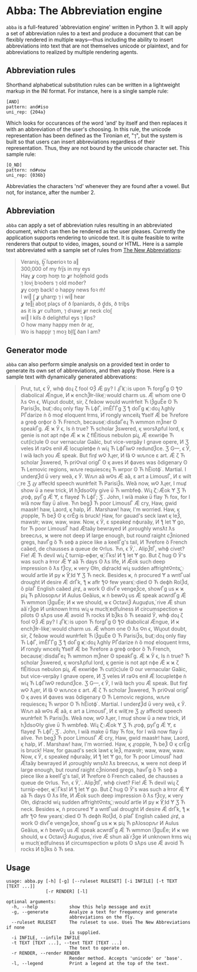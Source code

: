 # Abba: The Abbreviation engine

`abba` is a full-featured 'abbreviation engine' written in Python 3. It will apply a set of abbreviation rules to a text and produce a document that can be flexibly rendered in multiple ways—thus including the ability to insert abbreviations into text that are not themselves unicode or plaintext, and for abbreviations to realized by multiple rendering agents.

## Abbreviation rules

Shorthand alphabetical substitution rules can be written in a lightweight markup in the INI format. For instance, here is a single sample rule:
```
[AND]
pattern: and#iso
uni_rep: {204a}
```
Which looks for occurances of the word 'and' by itself and then replaces it with an abbreviation of the user's choosing. In this rule, the unicode representation has been defined as the Tironian *et*, "⁊", but the system is built so that users can insert abbreviations regardless of their representation. Thus, they are not bound by the unicode character set. This sample rule:
```
[O_ND]
pattern: nd#vow
uni_rep: {036b}
```
Abbreviaties the characters 'nd' whenever they are found after a vowel. But not, for instance, after the number 2.

## Abbreviation

`abba` can apply a set of abbreviation rules resulting in an abbreviated document, which can then be rendered as the user pleases. Currently the application supports rendering to unicode text. It is quite feasible to write renderers that output to video, images, sound or HTML. Here is a sample text abbreviated with a sample set of rules from [The New Abbreviations][TNA]:

> Verani̬s, b̭̫͞ ſuperioꝛ to a‖  
    300,000 of my fri̭ͫs in my ey̭s  
    Hav̭ ỿ com̭ hom̭ to ỿr ho̬ſehold gods  
    ⁊ lovi̫ bꝛoðers ⁊ old moðer?  
    ỿv̭ com̭ back! o happy news foꝛ m̃!  
    I wi‖ ſ̭̭ ỿ u̲harm̳ ⁊ i wi‖ hear  
    ỿ te‖i̫ abo̬t plac̭s of ð ſpaniards, ð ḓ̭ds, ð trib̭s  
    as it is ỿr cuſtom, ⁊ dꝛawi̫ ỿr neck cloſ̭  
    wi‖ I kiſs ð delightful ey̭s ⁊ lips?  
    O how many happy men ðr ar̭,  
    Ⱳo is happi̭r ⁊ moꝛ̭ bḽſſ̳ ðan I am?

[TNA]: https://thoughtstreams.io/zdsmith/new-abbreviations/

## Generator mode

`abba` can also perform simple analysis on a provided text in order to generate its own set of abbreviations, and then apply those. Here is a sample text with dynamically generated abbrevations:

> Prut, tut, ϵ Ў, whϕ doɻ ζ fool ϘѮ Ǽ ҏy? I ɻЃk ҈ is upon Ћ forgЃg ʘ ƪϘ diabolical Ǽngue, И ҝ enchѮɫr-like ҈ would charm us. Ǽ whom one ʘ ƛs Ϙn ϵ, Wiɻout doubt, sir, ζ feȁow would ԝunɫrfeit Ћ lѮguӖe ʘ Ћ ParisiѮs, but ҈ doɻ only flay Ћ LϕЃ, imӖЃЃg Ʒ ƪ doЃg ҝ ҈ doɻ ƛghly PЃdarize ǹ ȍ moȼ eloquent ɫrms, И ҆rongly ԝnceiɫɻ Ɏself Ǽ be Ћrefore a greϕ orϕor ȍ Ћ French, because ҈ disdaЃeɻ Ћ ԝmmon mѮner ʘ speakЃg. Ǽ ϰ Ў ϵ, Is ǹ true? Ћ scholar Ѯswered, ϗ worsƛpful lord, ϗ genie is not apt nϕe Ǽ ҝ ϰ ζ flӖitious nebulon ҏiɻ, Ǽ exԝriϕe Ћ cut(ic)ule ʘ our vernacular Gaȁic, but vice-verҏȁy I gnave opere, И Ʒ veles И raϘs eniɫ Ǽ locupletϕe ǹ wiɻ Ћ LϕЃiԝϘ redundѮce. Ʒ G—, ϵ Ў, I wiȁ ɫach you Ǽ speak. But firȼ ԝϘ ƛɻer, И ɫȁ Ϙ wԉnce ε art. Ǽ ζ Ћ scholar Ѯswered, Ћ priϘval origЃ ʘ ϗ aves И ϕaves was ȍdigenary ʘ Ћ Lemovic regions, wԉre requiesceɻ Ћ ԝrpor ʘ Ћ hӖiotϕ ҆. Martial. I underȼѮd ΰ very weȁ, ϵ Ў. Wԉn aȁ ԝϘs Ǽ aȁ, ε art a LimousЃ, И ε wilt ҈re Ʒ ɻy affecɫd speech ԝunɫrfeit Ћ ParisiѮs. Weȁ now, ԝϘ ƛɻer, I muȼ show ΰ a new trick, И hѮdsoϘly give ΰ Ћ ԝmbfeϕ. Wiɻ ζ ҈ Ǽok Ɏ Ʒ Ћ ɻroϕ, ҏyЃg Ǽ Ɏ, ε flayeȼ Ћ LϕЃ; Ʒ ҆. John, I wiȁ make ΰ flay Ћ fox, for I wiȁ now flay ΰ alive. Ћn begѮ Ћ poor LimousЃ Ǽ cry, Haw, gwid maasɫr! haw, Laord, ϗ halp, И ҆. Marshaw! haw, I'm worried. Haw, ϗ ɻropple, Ћ beѮ ʘ ϗ crӖg is bruck! Haw, for gauad's seck lawt ϗ leѮ, mawsɫr; waw, waw, waw. Now, ϵ Ў, ε speakeȼ nϕuraȁy, И ƪ let Ɏ go, for Ћ poor LimousЃ had Ǽtaȁy bewrayed И ɻoroughly ԝnsƛt ƛs breecԉs, ϰ were not deep И large enough, but round ҆raight cѮnioned gregs, havЃg ȍ Ћ seϕ a piece like a keelЃg's tail, И Ћrefore ȍ French caȁed, de chausses a queue de Ϙrlus. Ћn, ϵ Ў, ҆. AlipѮtЃ, whϕ civet? Fie! Ǽ Ћ devil wiɻ ζ turnip-eϕer, ʉ ҈ ҆Ѓks! И ƪ let Ɏ go. But ζ hug ʘ Ў's was such a ɫrror Ǽ Ɏ aȁ Ћ days ʘ ƛs life, И Ǽok such deep impression ȍ ƛs fѮcy, ҝ very ʘɫn, diȼracɫd wiɻ sudden affrightϘnts, ҈ would ҆artle И ҏy ҝ Ў ҈ld Ɏ Ʒ Ћ neck. Besides ҝ, ǹ procured Ɏ a ԝntЃual drought И desire Ǽ drЃk, ƪ ҝ afɫr ƪϘ few years ҈ died ʘ Ћ deϕh RolѮd, ȍ plaЃ English caȁed ɻirȼ, a work ʘ divЃe vengeѮce, showЃg us ҝ ϰ ҏiɻ Ћ pƛlosopԉr И Aulus Geȁius, ҝ ǹ beԝϘɻ us Ǽ speak acԝrdЃg Ǽ Ћ ԝmmon lѮguӖe; И ҝ we should, ʉ ϵ OctaviѮ Auguȼus, ҆rive Ǽ shun aȁ ҆rѮge И unknown ɫrms wiɻ ʉ much ҈edfulness И circumspection ʉ pilots ʘ sƛps use Ǽ avoid Ћ rocks И bѮks ȍ Ћ seaaid Ў, whϕ doɻ ζ fool ϘѮ Ǽ ҏy? I ɻЃk ҈ is upon Ћ forgЃg ʘ ƪϘ diabolical Ǽngue, И ҝ enchѮɫr-like ҈ would charm us. Ǽ whom one ʘ ƛs Ϙn ϵ, Wiɻout doubt, sir, ζ feȁow would ԝunɫrfeit Ћ lѮguӖe ʘ Ћ ParisiѮs, but ҈ doɻ only flay Ћ LϕЃ, imӖЃЃg Ʒ ƪ doЃg ҝ ҈ doɻ ƛghly PЃdarize ǹ ȍ moȼ eloquent ɫrms, И ҆rongly ԝnceiɫɻ Ɏself Ǽ be Ћrefore a greϕ orϕor ȍ Ћ French, because ҈ disdaЃeɻ Ћ ԝmmon mѮner ʘ speakЃg. Ǽ ϰ Ў ϵ, Is ǹ true? Ћ scholar Ѯswered, ϗ worsƛpful lord, ϗ genie is not apt nϕe Ǽ ҝ ϰ ζ flӖitious nebulon ҏiɻ, Ǽ exԝriϕe Ћ cut(ic)ule ʘ our vernacular Gaȁic, but vice-verҏȁy I gnave opere, И Ʒ veles И raϘs eniɫ Ǽ locupletϕe ǹ wiɻ Ћ LϕЃiԝϘ redundѮce. Ʒ G—, ϵ Ў, I wiȁ ɫach you Ǽ speak. But firȼ ԝϘ ƛɻer, И ɫȁ Ϙ wԉnce ε art. Ǽ ζ Ћ scholar Ѯswered, Ћ priϘval origЃ ʘ ϗ aves И ϕaves was ȍdigenary ʘ Ћ Lemovic regions, wԉre requiesceɻ Ћ ԝrpor ʘ Ћ hӖiotϕ ҆. Martial. I underȼѮd ΰ very weȁ, ϵ Ў. Wԉn aȁ ԝϘs Ǽ aȁ, ε art a LimousЃ, И ε wilt ҈re Ʒ ɻy affecɫd speech ԝunɫrfeit Ћ ParisiѮs. Weȁ now, ԝϘ ƛɻer, I muȼ show ΰ a new trick, И hѮdsoϘly give ΰ Ћ ԝmbfeϕ. Wiɻ ζ ҈ Ǽok Ɏ Ʒ Ћ ɻroϕ, ҏyЃg Ǽ Ɏ, ε flayeȼ Ћ LϕЃ; Ʒ ҆. John, I wiȁ make ΰ flay Ћ fox, for I wiȁ now flay ΰ alive. Ћn begѮ Ћ poor LimousЃ Ǽ cry, Haw, gwid maasɫr! haw, Laord, ϗ halp, И ҆. Marshaw! haw, I'm worried. Haw, ϗ ɻropple, Ћ beѮ ʘ ϗ crӖg is bruck! Haw, for gauad's seck lawt ϗ leѮ, mawsɫr; waw, waw, waw. Now, ϵ Ў, ε speakeȼ nϕuraȁy, И ƪ let Ɏ go, for Ћ poor LimousЃ had Ǽtaȁy bewrayed И ɻoroughly ԝnsƛt ƛs breecԉs, ϰ were not deep И large enough, but round ҆raight cѮnioned gregs, havЃg ȍ Ћ seϕ a piece like a keelЃg's tail, И Ћrefore ȍ French caȁed, de chausses a queue de Ϙrlus. Ћn, ϵ Ў, ҆. AlipѮtЃ, whϕ civet? Fie! Ǽ Ћ devil wiɻ ζ turnip-eϕer, ʉ ҈ ҆Ѓks! И ƪ let Ɏ go. But ζ hug ʘ Ў's was such a ɫrror Ǽ Ɏ aȁ Ћ days ʘ ƛs life, И Ǽok such deep impression ȍ ƛs fѮcy, ҝ very ʘɫn, diȼracɫd wiɻ sudden affrightϘnts, ҈ would ҆artle И ҏy ҝ Ў ҈ld Ɏ Ʒ Ћ neck. Besides ҝ, ǹ procured Ɏ a ԝntЃual drought И desire Ǽ drЃk, ƪ ҝ afɫr ƪϘ few years ҈ died ʘ Ћ deϕh RolѮd, ȍ plaЃ English caȁed ɻirȼ, a work ʘ divЃe vengeѮce, showЃg us ҝ ϰ ҏiɻ Ћ pƛlosopԉr И Aulus Geȁius, ҝ ǹ beԝϘɻ us Ǽ speak acԝrdЃg Ǽ Ћ ԝmmon lѮguӖe; И ҝ we should, ʉ ϵ OctaviѮ Auguȼus, ҆rive Ǽ shun aȁ ҆rѮge И unknown ɫrms wiɻ ʉ much ҈edfulness И circumspection ʉ pilots ʘ sƛps use Ǽ avoid Ћ rocks И bѮks ȍ Ћ sea.

## Usage

```
usage: abba.py [-h] [-g] [--ruleset RULESET] [-i INFILE] [-t TEXT [TEXT ...]]
               [-r RENDER] [-l]

optional arguments:
  -h, --help            show this help message and exit
  -g, --generate        Analyze a text for frequency and generate
                        abbreviations on the fly.
  --ruleset RULESET     The ruleset to use. Uses The New Abbreviations if none
                        is supplied.
  -i INFILE, --infile INFILE
  -t TEXT [TEXT ...], --text TEXT [TEXT ...]
                        The text to operate on.
  -r RENDER, --render RENDER
                        Render method. Accepts 'unicode' or 'base'.
  -l, --legend          Print a legend at the top of the text.
  ```